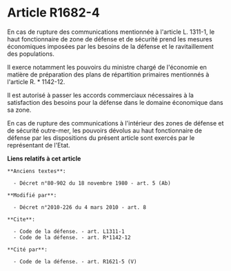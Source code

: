 # Article R1682-4

En cas de rupture des communications mentionnée à l'article L. 1311-1, le     haut fonctionnaire de zone de défense et de
sécurité prend les mesures économiques imposées par les besoins de la défense et le ravitaillement des populations. 

Il exerce notamment les pouvoirs du ministre chargé de l'économie en matière de préparation des plans de répartition
primaires mentionnés à l'article R. * 1142-12. 

Il est autorisé à passer les accords commerciaux nécessaires à la satisfaction des besoins pour la défense dans le domaine
économique dans sa zone. 

En cas de rupture des communications à l'intérieur des zones de défense et de sécurité outre-mer, les pouvoirs dévolus au
haut fonctionnaire de défense par les dispositions du présent article sont exercés par le représentant de l'Etat.

**Liens relatifs à cet article**

	**Anciens textes**:

	  - Décret n°80-902 du 18 novembre 1980 - art. 5 (Ab)

	**Modifié par**:

	  - Décret n°2010-226 du 4 mars 2010 - art. 8

	**Cite**:

	  - Code de la défense. - art. L1311-1
	  - Code de la défense. - art. R*1142-12

	**Cité par**:

	  - Code de la défense. - art. R1621-5 (V)

